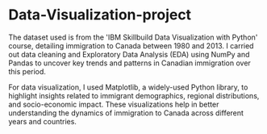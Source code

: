# Data-Visualization-project
The dataset used is from the 'IBM Skillbuild Data Visualization with Python' course, detailing immigration to Canada between 1980 and 2013. I carried out data cleaning and Exploratory Data Analysis (EDA) using NumPy and Pandas to uncover key trends and patterns in Canadian immigration over this period.

For data visualization, I used Matplotlib, a widely-used Python library, to highlight insights related to immigrant demographics, regional distributions, and socio-economic impact. These visualizations help in better understanding the dynamics of immigration to Canada across different years and countries.
